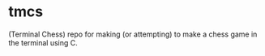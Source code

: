 # tmcs
(Terminal Chess) repo for making (or attempting) to make a chess game in the terminal using C.
